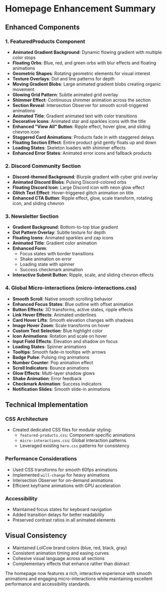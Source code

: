 # Homepage Enhancement Summary

## Enhanced Components

### 1. FeaturedProducts Component
- **Animated Gradient Background**: Dynamic flowing gradient with multiple color stops
- **Floating Orbs**: Blue, red, and green orbs with blur effects and floating animations
- **Geometric Shapes**: Rotating geometric elements for visual interest
- **Texture Overlays**: Dot and line patterns for depth
- **Moving Gradient Blobs**: Large animated gradient blobs creating organic movement
- **Glowing Grid Pattern**: Subtle animated grid overlay
- **Shimmer Effect**: Continuous shimmer animation across the section
- **Section Reveal**: Intersection Observer for smooth scroll-triggered animations
- **Animated Title**: Gradient animated text with color transitions
- **Decorative Icons**: Animated star and sparkles icons with the title
- **Enhanced "View All" Button**: Ripple effect, hover glow, and sliding chevron icon
- **Staggered Card Animations**: Products fade in with staggered delays
- **Floating Section Effect**: Entire product grid gently floats up and down
- **Loading States**: Skeleton loaders with shimmer effects
- **Enhanced Error States**: Animated error icons and fallback products

### 2. Discord Community Section
- **Discord-themed Background**: Blurple gradient with cyber grid overlay
- **Animated Discord Blobs**: Pulsing Discord-colored orbs
- **Floating Discord Icon**: Large Discord icon with neon glow effect
- **Glitch Text Effect**: Hover-triggered glitch animation on title
- **Enhanced CTA Button**: Ripple effect, glow, scale transform, rotating icon, and sliding chevron

### 3. Newsletter Section
- **Gradient Background**: Bottom-to-top blue gradient
- **Dot Pattern Overlay**: Subtle texture for depth
- **Floating Icons**: Animated sparkles and zap icons
- **Animated Title**: Gradient color animation
- **Enhanced Form**: 
  - Focus states with border transitions
  - Shake animation on error
  - Loading state with spinner
  - Success checkmark animation
- **Interactive Submit Button**: Ripple, scale, and sliding chevron effects

### 4. Global Micro-interactions (micro-interactions.css)
- **Smooth Scroll**: Native smooth scrolling behavior
- **Enhanced Focus States**: Blue outline with offset animation
- **Button Effects**: 3D transforms, active states, ripple effects
- **Link Hover Effects**: Animated underlines
- **Card Hover Lifts**: Smooth elevation changes with shadows
- **Image Hover Zoom**: Scale transforms on hover
- **Custom Text Selection**: Blue highlight color
- **Icon Animations**: Rotation and scale on hover
- **Input Field Effects**: Elevation and shadow on focus
- **Loading States**: Spinner animations
- **Tooltips**: Smooth fade-in tooltips with arrows
- **Badge Pulse**: Pulsing ring animations
- **Number Counter**: Pop animation effect
- **Scroll Indicators**: Bounce animations
- **Glow Effects**: Multi-layer shadow glows
- **Shake Animation**: Error feedback
- **Checkmark Animation**: Success indicators
- **Notification Slides**: Smooth slide-in animations

## Technical Implementation

### CSS Architecture
- Created dedicated CSS files for modular styling:
  - `featured-products.css`: Component-specific animations
  - `micro-interactions.css`: Global interaction patterns
  - Leveraged existing `hero.css` patterns for consistency

### Performance Considerations
- Used CSS transforms for smooth 60fps animations
- Implemented `will-change` for heavy animations
- Intersection Observer for on-demand animations
- Efficient keyframe animations with GPU acceleration

### Accessibility
- Maintained focus states for keyboard navigation
- Added transition delays for better readability
- Preserved contrast ratios in all animated elements

## Visual Consistency
- Maintained LolCow brand colors (blue, red, black, gray)
- Consistent animation timing and easing curves
- Cohesive visual language across all sections
- Complementary effects that enhance rather than distract

The homepage now features a rich, interactive experience with smooth animations and engaging micro-interactions while maintaining excellent performance and accessibility standards.